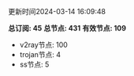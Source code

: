 更新时间2024-03-14 16:09:48

**总订阅: 45**
**总节点: 431**
**有效节点: 109**
- v2ray节点: 100
- trojan节点: 4
- ss节点: 5
